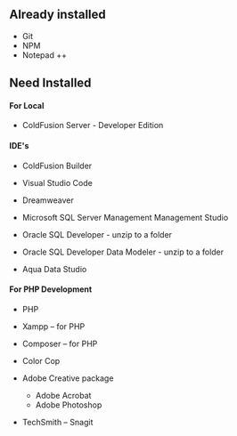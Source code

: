 

## Already installed
- Git
- NPM 
- Notepad ++

## Need Installed

#### For Local
- ColdFusion Server - Developer Edition
#### IDE's
- ColdFusion Builder
- Visual Studio Code
- Dreamweaver

- Microsoft SQL Server Management Management Studio
- Oracle SQL Developer - unzip to a folder
- Oracle SQL Developer Data Modeler - unzip to a folder
- Aqua Data Studio

#### For PHP Development
- PHP
- Xampp – for PHP
- Composer – for PHP

- Color Cop
- Adobe Creative package
	-  Adobe Acrobat
	- Adobe Photoshop

- TechSmith – Snagit
